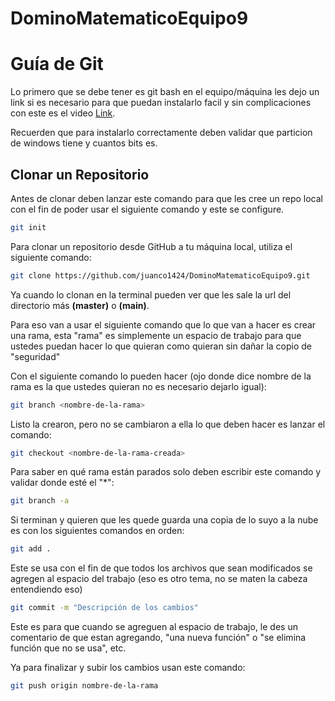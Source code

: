 # DominoMatematicoEquipo9

# Guía de Git
Lo primero que se debe tener es git bash en el equipo/máquina les dejo un link si es necesario para que puedan instalarlo facil y sin complicaciones con este es el video [Link](https://www.youtube.com/watch?v=p9S1wSChtSo&ab_channel=Roelcode).

Recuerden que para instalarlo correctamente deben validar que particion de windows tiene y cuantos bits es.

## Clonar un Repositorio
Antes de clonar deben lanzar este comando para que les cree un repo local con el fin de poder usar el siguiente comando y este se configure.
```bash
git init
```
Para clonar un repositorio desde GitHub a tu máquina local, utiliza el siguiente comando:

```bash
git clone https://github.com/juanco1424/DominoMatematicoEquipo9.git
```

Ya cuando lo clonan en la terminal pueden ver que les sale la url del directorio más **(master)** o **(main)**.

Para eso van a usar el siguiente comando que lo que van a hacer es crear una rama, esta "rama" es simplemente un espacio de trabajo para que ustedes puedan hacer lo que quieran como quieran sin dañar la copio de "seguridad"

Con el siguiente comando lo pueden hacer (ojo donde dice nombre de la rama es la que ustedes quieran no es necesario dejarlo igual): 
```bash
git branch <nombre-de-la-rama>
```

Listo la crearon, pero no se cambiaron a ella lo que deben hacer es lanzar el comando:
```bash
git checkout <nombre-de-la-rama-creada>
```

Para saber en qué rama están parados solo deben escribir este comando y validar donde esté el "*":
```bash
git branch -a
```

Si terminan y quieren que les quede guarda una copia de lo suyo a la nube es con los siguientes comandos en orden:
```bash
git add .
```
Este se usa con el fin de que todos los archivos que sean modificados se agregen al espacio del trabajo (eso es otro tema, no se maten la cabeza entendiendo eso)

```bash
git commit -m "Descripción de los cambios"
```
Este es para que cuando se agreguen al espacio de trabajo, le des un comentario de que estan agregando, "una nueva función" o "se elimina función que no se usa", etc.

Ya para finalizar y subir los cambios usan este comando: 

```bash
git push origin nombre-de-la-rama
```